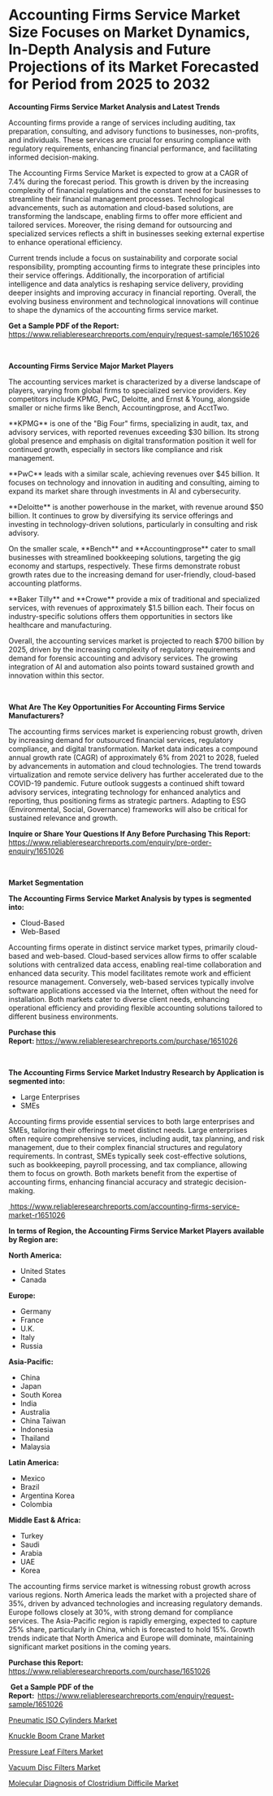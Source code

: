 <p><h1>Accounting Firms Service Market Size Focuses on Market Dynamics, In-Depth Analysis and Future Projections of its Market Forecasted for Period from 2025 to 2032</h1></p><p><strong>Accounting Firms Service Market Analysis and Latest Trends</strong></p>
<p><p>Accounting firms provide a range of services including auditing, tax preparation, consulting, and advisory functions to businesses, non-profits, and individuals. These services are crucial for ensuring compliance with regulatory requirements, enhancing financial performance, and facilitating informed decision-making.</p><p>The Accounting Firms Service Market is expected to grow at a CAGR of 7.4% during the forecast period. This growth is driven by the increasing complexity of financial regulations and the constant need for businesses to streamline their financial management processes. Technological advancements, such as automation and cloud-based solutions, are transforming the landscape, enabling firms to offer more efficient and tailored services. Moreover, the rising demand for outsourcing and specialized services reflects a shift in businesses seeking external expertise to enhance operational efficiency. </p><p>Current trends include a focus on sustainability and corporate social responsibility, prompting accounting firms to integrate these principles into their service offerings. Additionally, the incorporation of artificial intelligence and data analytics is reshaping service delivery, providing deeper insights and improving accuracy in financial reporting. Overall, the evolving business environment and technological innovations will continue to shape the dynamics of the accounting firms service market.</p></p>
<p><strong>Get a Sample PDF of the Report:&nbsp;</strong> <a href="https://www.reliableresearchreports.com/enquiry/request-sample/1651026?utm_campaign=2771&utm_medium=2&utm_source=Github&utm_content=ia&utm_term=23032025&utm_id=accounting-firms-service">https://www.reliableresearchreports.com/enquiry/request-sample/1651026</a></p>
<p>&nbsp;</p>
<p><strong>Accounting Firms Service Major Market Players</strong></p>
<p><p>The accounting services market is characterized by a diverse landscape of players, varying from global firms to specialized service providers. Key competitors include KPMG, PwC, Deloitte, and Ernst & Young, alongside smaller or niche firms like Bench, Accountingprose, and AcctTwo.</p><p>**KPMG** is one of the "Big Four" firms, specializing in audit, tax, and advisory services, with reported revenues exceeding $30 billion. Its strong global presence and emphasis on digital transformation position it well for continued growth, especially in sectors like compliance and risk management.</p><p>**PwC** leads with a similar scale, achieving revenues over $45 billion. It focuses on technology and innovation in auditing and consulting, aiming to expand its market share through investments in AI and cybersecurity.</p><p>**Deloitte** is another powerhouse in the market, with revenue around $50 billion. It continues to grow by diversifying its service offerings and investing in technology-driven solutions, particularly in consulting and risk advisory.</p><p>On the smaller scale, **Bench** and **Accountingprose** cater to small businesses with streamlined bookkeeping solutions, targeting the gig economy and startups, respectively. These firms demonstrate robust growth rates due to the increasing demand for user-friendly, cloud-based accounting platforms.</p><p>**Baker Tilly** and **Crowe** provide a mix of traditional and specialized services, with revenues of approximately $1.5 billion each. Their focus on industry-specific solutions offers them opportunities in sectors like healthcare and manufacturing.</p><p>Overall, the accounting services market is projected to reach $700 billion by 2025, driven by the increasing complexity of regulatory requirements and demand for forensic accounting and advisory services. The growing integration of AI and automation also points toward sustained growth and innovation within this sector.</p></p>
<p>&nbsp;</p>
<p><strong>What Are The Key Opportunities For Accounting Firms Service Manufacturers?</strong></p>
<p><p>The accounting firms services market is experiencing robust growth, driven by increasing demand for outsourced financial services, regulatory compliance, and digital transformation. Market data indicates a compound annual growth rate (CAGR) of approximately 6% from 2021 to 2028, fueled by advancements in automation and cloud technologies. The trend towards virtualization and remote service delivery has further accelerated due to the COVID-19 pandemic. Future outlook suggests a continued shift toward advisory services, integrating technology for enhanced analytics and reporting, thus positioning firms as strategic partners. Adapting to ESG (Environmental, Social, Governance) frameworks will also be critical for sustained relevance and growth.</p></p>
<p><strong>Inquire or Share Your Questions If Any Before Purchasing This Report:</strong> <a href="https://www.reliableresearchreports.com/enquiry/pre-order-enquiry/1651026?utm_campaign=2771&utm_medium=2&utm_source=Github&utm_content=ia&utm_term=23032025&utm_id=accounting-firms-service">https://www.reliableresearchreports.com/enquiry/pre-order-enquiry/1651026</a></p>
<p>&nbsp;</p>
<p><strong>Market Segmentation</strong></p>
<p><strong>The Accounting Firms Service Market Analysis by types is segmented into:</strong></p>
<p><ul><li>Cloud-Based</li><li>Web-Based</li></ul></p>
<p><p>Accounting firms operate in distinct service market types, primarily cloud-based and web-based. Cloud-based services allow firms to offer scalable solutions with centralized data access, enabling real-time collaboration and enhanced data security. This model facilitates remote work and efficient resource management. Conversely, web-based services typically involve software applications accessed via the Internet, often without the need for installation. Both markets cater to diverse client needs, enhancing operational efficiency and providing flexible accounting solutions tailored to different business environments.</p></p>
<p><strong>Purchase this Report:&nbsp;</strong><a href="https://www.reliableresearchreports.com/purchase/1651026?utm_campaign=2771&utm_medium=2&utm_source=Github&utm_content=ia&utm_term=23032025&utm_id=accounting-firms-service">https://www.reliableresearchreports.com/purchase/1651026</a></p>
<p>&nbsp;</p>
<p><strong>The Accounting Firms Service Market Industry Research by Application is segmented into:</strong></p>
<p><ul><li>Large Enterprises</li><li>SMEs</li></ul></p>
<p><p>Accounting firms provide essential services to both large enterprises and SMEs, tailoring their offerings to meet distinct needs. Large enterprises often require comprehensive services, including audit, tax planning, and risk management, due to their complex financial structures and regulatory requirements. In contrast, SMEs typically seek cost-effective solutions, such as bookkeeping, payroll processing, and tax compliance, allowing them to focus on growth. Both markets benefit from the expertise of accounting firms, enhancing financial accuracy and strategic decision-making.</p></p>
<p><a href="https://www.reliableresearchreports.com/accounting-firms-service-market-r1651026?utm_campaign=2771&utm_medium=2&utm_source=Github&utm_content=ia&utm_term=23032025&utm_id=accounting-firms-service">&nbsp;https://www.reliableresearchreports.com/accounting-firms-service-market-r1651026</a></p>
<p><strong>In terms of Region, the Accounting Firms Service Market Players available by Region are:</strong></p>
<p>
    <p> <strong> North America: </strong>
        <ul>
            <li>United States</li>
            <li>Canada</li>
        </ul>
        </p> 
    <p> <strong> Europe: </strong>
        <ul>
            <li>Germany</li>
            <li>France</li>
            <li>U.K.</li>
            <li>Italy</li>
            <li>Russia</li>
        </ul>
        </p> 
    <p> <strong> Asia-Pacific: </strong>
        <ul>
            <li>China</li>
            <li>Japan</li>
            <li>South Korea</li>
            <li>India</li>
            <li>Australia</li>
            <li>China Taiwan</li>
            <li>Indonesia</li>
            <li>Thailand</li>
            <li>Malaysia</li>
        </ul>
        </p> 
    <p> <strong> Latin America: </strong>
        <ul>
            <li>Mexico</li>
            <li>Brazil</li>
            <li>Argentina Korea</li>
            <li>Colombia</li>
        </ul>
        </p> 
    <p> <strong> Middle East & Africa: </strong>
        <ul>
            <li>Turkey</li>
            <li>Saudi</li>
            <li>Arabia</li>
            <li>UAE</li>
            <li>Korea</li>
        </ul>
    </p>
    </p>
<p><p>The accounting firms service market is witnessing robust growth across various regions. North America leads the market with a projected share of 35%, driven by advanced technologies and increasing regulatory demands. Europe follows closely at 30%, with strong demand for compliance services. The Asia-Pacific region is rapidly emerging, expected to capture 25% share, particularly in China, which is forecasted to hold 15%. Growth trends indicate that North America and Europe will dominate, maintaining significant market positions in the coming years.</p></p>
<p><strong>Purchase this Report: </strong><a href="https://www.reliableresearchreports.com/purchase/1651026?utm_campaign=2771&utm_medium=2&utm_source=Github&utm_content=ia&utm_term=23032025&utm_id=accounting-firms-service">https://www.reliableresearchreports.com/purchase/1651026</a></p>
<p>&nbsp;<strong>Get a Sample PDF of the Report:&nbsp;&nbsp;</strong><a href="https://www.reliableresearchreports.com/enquiry/request-sample/1651026?utm_campaign=2771&utm_medium=2&utm_source=Github&utm_content=ia&utm_term=23032025&utm_id=accounting-firms-service">https://www.reliableresearchreports.com/enquiry/request-sample/1651026</a></p>
<p><strong></strong></p>
<p><p><a href="https://www.linkedin.com/pulse/pneumatic-iso-cylinders-market-analysis-latest-marketing-trends-huajf?utm_campaign=2771&utm_medium=2&utm_source=Github&utm_content=ia&utm_term=23032025&utm_id=accounting-firms-service">Pneumatic ISO Cylinders Market</a></p><p><a href="https://www.linkedin.com/pulse/knuckle-boom-crane-market-size-growth-analysis-2025-2032-rddhf?utm_campaign=2771&utm_medium=2&utm_source=Github&utm_content=ia&utm_term=23032025&utm_id=accounting-firms-service">Knuckle Boom Crane Market</a></p><p><a href="https://www.linkedin.com/pulse/pressure-leaf-filters-market-report-industry-drivers-challenges-ixihf?utm_campaign=2771&utm_medium=2&utm_source=Github&utm_content=ia&utm_term=23032025&utm_id=accounting-firms-service">Pressure Leaf Filters Market</a></p><p><a href="https://www.linkedin.com/pulse/detailed-market-size-growth-vacuum-disc-filters-sector-2025-2032-n50hf?utm_campaign=2771&utm_medium=2&utm_source=Github&utm_content=ia&utm_term=23032025&utm_id=accounting-firms-service">Vacuum Disc Filters Market</a></p><p><a href="https://github.com/tszkintruca/Market-Research-Report-List-1/blob/main/molecular-diagnosis-of-clostridium-difficile-market.md?utm_campaign=2771&utm_medium=2&utm_source=Github&utm_content=ia&utm_term=23032025&utm_id=accounting-firms-service">Molecular Diagnosis of Clostridium Difficile Market</a></p></p>